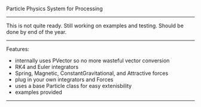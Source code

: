 Particle Physics System for Processing

<hr />

This is not quite ready. Still working on examples and testing. 
Should be done by end of the year.

<hr />

Features:
<ul>
   <li>internally uses PVector so no more wasteful vector conversion</li>
   <li>RK4 and Euler integrators</li>
   <li>Spring, Magnetic, ConstantGravitational, and Attractive forces</li>
   <li>plug in your own integrators and Forces</li>
   <li>uses a base Particle class for easy extenisbility</li>
   <li>examples provided</li>
</ul>

<hr />


